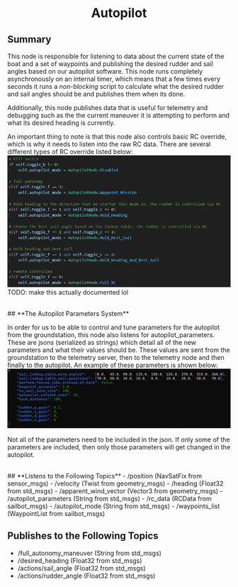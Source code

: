 # <p style="text-align: center;"> Autopilot </p>

## **Summary**
This node is responsible for listening to data about the current state of the boat and a set of waypoints and publishing the desired rudder and sail angles based on our autopilot software. This node runs completely asynchronously on an internal timer, which means that a few times every seconds it runs a *non-blocking* script to calculate what the desired rudder and sail angles should be and publishes them when its done.

Additionally, this node publishes data that is useful for telemetry and debugging such as the the current maneuver it is attempting to perform and what its desired heading is currently.

An important thing to note is that this node also controls basic RC override, which is why it needs to listen into the raw RC data. There are several different types of RC override listed below:  
![Code for Switching Modes](../images/switches_and_autopilot_modes.png)
TODO: make this actually documented lol


<br>
## **The Autopilot Parameters System**

In order for us to be able to control and tune parameters for the autopilot from the groundstation, this node also listens for autopilot_parameters. These are jsons (serialized as strings) which detail all of the new parameters and what their values should be. These values are sent from the groundstation to the telemetry server, then to the telemetry node and then finally to the autopilot. An example of these parameters is shown below:
![Example of Autopilot Parameters JSON](../images/autopilot_parameters_example.png)  

Not all of the parameters need to be included in the json. If only some of the parameters are included, then only those parameters will get changed in the autopilot.




<br>
## **Listens to the Following Topics**
- /position (NavSatFix from sensor_msgs)
- /velocity (Twist from geometry_msgs)
- /heading (Float32 from std_msgs)
- /apparent_wind_vector (Vector3 from geometry_msgs)
- /autopilot_parameters (String from std_msgs)
- /rc_data (RCData from sailbot_msgs)
- /autopilot_mode (String from std_msgs)
- /waypoints_list (WaypointList from sailbot_msgs)

## **Publishes to the Following Topics**
- /full_autonomy_maneuver (String from std_msgs)
- /desired_heading (Float32 from std_msgs)
- /actions/sail_angle (Float32 from std_msgs)
- /actions/rudder_angle (Float32 from std_msgs)
